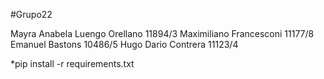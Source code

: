 #Grupo22

Mayra Anabela Luengo Orellano 11894/3
Maximiliano Francesconi 11177/8
Emanuel Bastons 10486/5
Hugo Dario Contrera 11123/4

*pip install -r requirements.txt
